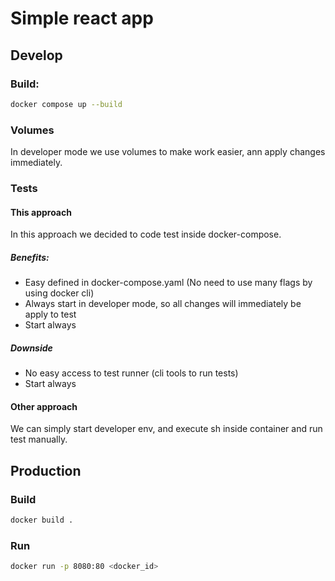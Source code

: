 # Simple react app
## Develop
### Build:
```sh
docker compose up --build
```
### Volumes
In developer mode we use volumes to make work easier, ann apply changes immediately.


### Tests
#### This approach
In this approach we decided to code test inside docker-compose.

##### Benefits:
- Easy defined in docker-compose.yaml (No need to use many flags by using docker cli)
- Always start in developer mode, so all changes will immediately be apply to test
- Start always 

##### Downside
- No easy access to test runner (cli tools to run tests)
- Start always

#### Other approach
We can simply start developer env, and execute sh inside container and run test manually.

## Production

### Build 
```sh
docker build .
```

### Run 
```sh
docker run -p 8080:80 <docker_id>
```
